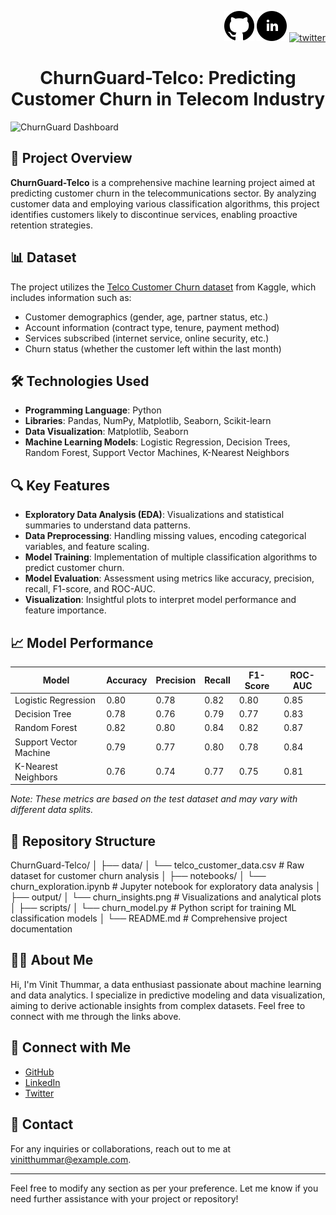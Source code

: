<div align="right">

[1]: https://github.com/vinit-thummar
[2]: https://www.linkedin.com/in/vinit-thummar/
[3]: https://twitter.com/vinit_thummar

[![github](https://raw.githubusercontent.com/vinit-thummar/ChurnGuard-Telco/main/icons/git.svg)][1]
[![linkedin](https://raw.githubusercontent.com/vinit-thummar/ChurnGuard-Telco/main/icons/linkedin.svg)][2]
[![twitter](https://raw.githubusercontent.com/vinit-thummar/ChurnGuard-Telco/main/icons/twitter.svg)][3]

</div>

# <div align="center">ChurnGuard-Telco: Predicting Customer Churn in Telecom Industry</div>

![ChurnGuard Dashboard](https://github.com/vinit-thummar/ChurnGuard-Telco/blob/main/output/churn_dashboard.png?raw=true)

## 🚀 Project Overview

**ChurnGuard-Telco** is a comprehensive machine learning project aimed at predicting customer churn in the telecommunications sector. By analyzing customer data and employing various classification algorithms, this project identifies customers likely to discontinue services, enabling proactive retention strategies.

## 📊 Dataset

The project utilizes the [Telco Customer Churn dataset](https://www.kaggle.com/blastchar/telco-customer-churn) from Kaggle, which includes information such as:

- Customer demographics (gender, age, partner status, etc.)
- Account information (contract type, tenure, payment method)
- Services subscribed (internet service, online security, etc.)
- Churn status (whether the customer left within the last month)

## 🛠️ Technologies Used

- **Programming Language**: Python
- **Libraries**: Pandas, NumPy, Matplotlib, Seaborn, Scikit-learn
- **Data Visualization**: Matplotlib, Seaborn
- **Machine Learning Models**: Logistic Regression, Decision Trees, Random Forest, Support Vector Machines, K-Nearest Neighbors

## 🔍 Key Features

- **Exploratory Data Analysis (EDA)**: Visualizations and statistical summaries to understand data patterns.
- **Data Preprocessing**: Handling missing values, encoding categorical variables, and feature scaling.
- **Model Training**: Implementation of multiple classification algorithms to predict customer churn.
- **Model Evaluation**: Assessment using metrics like accuracy, precision, recall, F1-score, and ROC-AUC.
- **Visualization**: Insightful plots to interpret model performance and feature importance.

## 📈 Model Performance

| Model                   | Accuracy | Precision | Recall | F1-Score | ROC-AUC |
|-------------------------|----------|-----------|--------|----------|---------|
| Logistic Regression     | 0.80     | 0.78      | 0.82   | 0.80     | 0.85    |
| Decision Tree           | 0.78     | 0.76      | 0.79   | 0.77     | 0.83    |
| Random Forest           | 0.82     | 0.80      | 0.84   | 0.82     | 0.87    |
| Support Vector Machine  | 0.79     | 0.77      | 0.80   | 0.78     | 0.84    |
| K-Nearest Neighbors     | 0.76     | 0.74      | 0.77   | 0.75     | 0.81    |

*Note: These metrics are based on the test dataset and may vary with different data splits.*

## 📂 Repository Structure

ChurnGuard-Telco/
│
├── data/
│   └── telco_customer_data.csv    # Raw dataset for customer churn analysis
│
├── notebooks/
│   └── churn_exploration.ipynb    # Jupyter notebook for exploratory data analysis
│
├── output/
│   └── churn_insights.png         # Visualizations and analytical plots
│
├── scripts/
│   └── churn_model.py             # Python script for training ML classification models
│
└── README.md                      # Comprehensive project documentation

## 🧑‍💻 About Me

Hi, I'm Vinit Thummar, a data enthusiast passionate about machine learning and data analytics. I specialize in predictive modeling and data visualization, aiming to derive actionable insights from complex datasets. Feel free to connect with me through the links above.

## 🔗 Connect with Me

- [GitHub](https://github.com/vinit-thummar)
- [LinkedIn](https://www.linkedin.com/in/vinit-thummar/)
- [Twitter](https://twitter.com/vinit_thummar)

## 📧 Contact

For any inquiries or collaborations, reach out to me at [vinitthummar@example.com](mailto:vinitthummar@example.com).

---

Feel free to modify any section as per your preference. Let me know if you need further assistance with your project or repository!
